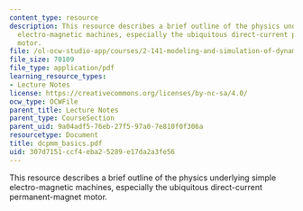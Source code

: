 ```yaml
---
content_type: resource
description: This resource describes a brief outline of the physics underlying simple
  electro-magnetic machines, especially the ubiquitous direct-current permanent-magnet
  motor.
file: /ol-ocw-studio-app/courses/2-141-modeling-and-simulation-of-dynamic-systems-fall-2006/307d7151ccf4eba25289e17da2a3fe56_dcpmm_basics.pdf
file_size: 70109
file_type: application/pdf
learning_resource_types:
- Lecture Notes
license: https://creativecommons.org/licenses/by-nc-sa/4.0/
ocw_type: OCWFile
parent_title: Lecture Notes
parent_type: CourseSection
parent_uid: 9a04adf5-76eb-27f5-97a0-7e810f0f306a
resourcetype: Document
title: dcpmm_basics.pdf
uid: 307d7151-ccf4-eba2-5289-e17da2a3fe56
---
```

This resource describes a brief outline of the physics underlying simple electro-magnetic machines, especially the ubiquitous direct-current permanent-magnet motor.